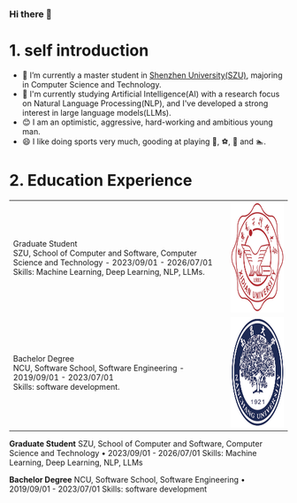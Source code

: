 ### Hi there 👋

# 1. self introduction
* 🔭 I’m currently a master student in [Shenzhen University(SZU)](https://www.szu.edu.cn/), majoring in Computer Science and Technology.
* 🌱 I'm currently studying Artificial Intelligence(AI) with a research focus on Natural Language Processing(NLP), and I've developed a strong interest in large language models(LLMs).
* 😊 I am an optimistic, aggressive, hard-working and ambitious young man.
* 😄 I like doing sports very much, gooding at playing 🏀, ⚽, 🏸 and 🏊‍.

# 2. Education Experience
<table>
  <tr>
    <td>
      Graduate Student<br>
      SZU, School of Computer and Software, Computer Science and Technology - 2023/09/01 - 2026/07/01<br>
      Skills: Machine Learning, Deep Learning, NLP, LLMs.<br>
    </td>
    <td>
      <img src="https://github.com/ZhangIvan1/ZhangIvan1/raw/main/images/xdu.png" alt="Xidian University Logo" style="height:200px;width:200px;"/><br>
    </td>
  </tr>

  <tr>
    <td>
      Bachelor Degree<br>
      NCU, Software School, Software Engineering - 2019/09/01 - 2023/07/01<br>
      Skills: software development.<br>
    </td>
    <td>
      <img src="https://github.com/ZhangIvan1/ZhangIvan1/raw/main/images/ncu.png" alt="Nanchang University Logo" style="height:200px;width:200px;"/>
    </td>
  </tr>
</table>



**Graduate Student**
SZU, School of Computer and Software, Computer Science and Technology • 2023/09/01 - 2026/07/01
Skills: Machine Learning, Deep Learning, NLP, LLMs

**Bachelor Degree**
NCU, Software School, Software Engineering • 2019/09/01 - 2023/07/01
Skills: software development

<!--
**Yuki2L0ve/Yuki2L0ve** is a ✨ _special_ ✨ repository because its `README.md` (this file) appears on your GitHub profile.

Here are some ideas to get you started:

- 🔭 I’m currently working on ...
- 🌱 I’m currently learning ...
- 👯 I’m looking to collaborate on ...
- 🤔 I’m looking for help with ...
- 💬 Ask me about ...
- 📫 How to reach me: ...
- 😄 Pronouns: ...
- ⚡ Fun fact: ...
-->
